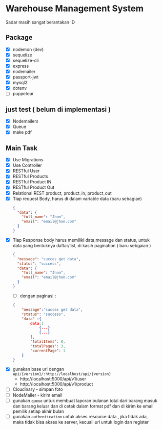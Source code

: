 # Warehouse Management System
Sadar masih sangat berantakan :D
## Package
- [x] nodemon (dev)
- [x] sequelize
- [x] sequelize-cli
- [x] express
- [x] nodemailer
- [x] passport-jwt
- [x] mysql2
- [x] dotenv
- [ ] puppetear

## just test ( belum di implementasi )
- [x] Nodemailers 
- [x] Queue
- [x] make pdf

## Main Task

- [x] Use Migrations
- [x] Use Controller
- [x] RESTful User
- [x] RESTful Products
- [x] RESTful Product IN
- [x] RESTful Product Out
- [x] Relational REST product, product_in, product_out
- [x] Tiap request Body, harus di dalam variable data (baru sebagian)
  ```json
  {
    "data": {
      "full_name": "Jhon",
      "email": "email@jhon.com"
    }
  }
  ```
- [x] Tiap Response body harus memiliki data,message dan status, untuk data yang bentuknya daftar/list, di kasih pagination ( baru sebgaian )
  ```json
  {
    "message": "succes get data",
    "status": "success",
    "data": {
      "full_name": "Jhon",
      "email": "email@jhon.com"
    }
  }
  ```
  -[ ] dengan paginasi :
  ```json
  {
      "message":"succes get data",
      "status": "success",
      "data" :{
          data:[
              {...}
              {...}
          ],
          "totalItems": 8,
          "totalPages": 3,
          "currentPage": 1
      }
  }
  ```
- [x] gunakan base url dengan `api/{version}/:http://localhost/api/{version}`
  - http://localhost:5000/api/v1/user
  - http://localhost:5000/api/v1/product
- [ ] Cloudinary - simpan foto
- [ ] NodeMailer - kirim email
- [ ] gunakan `queue` untuk membuat laporan bulanan total dari barang masuk dan barang keluar dan di cetak dalam format pdf dan di kirim ke email pemilik setiap akhir bulan
- [ ] gunakan `authentication` untuk akses resource data , jika tidak ada, maka tidak bisa akses ke server, kecuali url untuk login dan register